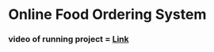 # Online Food Ordering System

### video of running project = <a href="https://youtu.be/olWA8cXkd8Y">Link</a>
